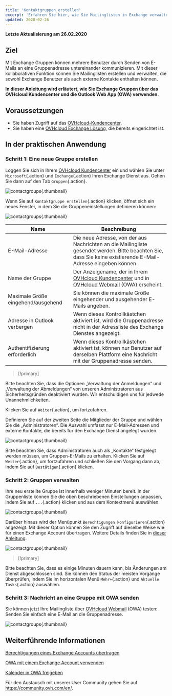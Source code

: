 ```yaml
---
title: 'Kontaktgruppen erstellen'
excerpt: 'Erfahren Sie hier, wie Sie Mailinglisten in Exchange verwalten'
updated: 2020-02-26
---
```


**Letzte Aktualisierung am 26.02.2020**


## Ziel

Mit Exchange Gruppen können mehrere Benutzer durch Senden von E-Mails an eine Gruppenadresse untereinander kommunizieren. Mit dieser kollaborativen Funktion können Sie Mailinglisten erstellen und verwalten, die sowohl Exchange Benutzer als auch externe Kontakte enthalten können.

**In dieser Anleitung wird erläutert, wie Sie Exchange Gruppen über das OVHcloud Kundencenter und die Outlook Web App (OWA) verwenden.**


## Voraussetzungen

- Sie haben Zugriff auf das [OVHcloud-Kundencenter](https://www.ovh.com/auth/?action=gotomanager&from=https://www.ovh.de/&ovhSubsidiary=de).
- Sie haben eine [OVHcloud Exchange Lösung](https://www.ovhcloud.com/de/emails/hosted-exchange/), die bereits eingerichtet ist.


## In der praktischen Anwendung

### Schritt 1: Eine neue Gruppe erstellen

Loggen Sie sich in Ihrem [OVHcloud Kundencenter](https://www.ovh.com/auth/?action=gotomanager&from=https://www.ovh.de/&ovhSubsidiary=de) ein und wählen Sie unter `Microsoft`{.action} und `Exchange`{.action} Ihren Exchange Dienst aus. Gehen Sie dann auf den Tab `Gruppen`{.action}.

![contactgroups](images/exchange-groups-step1.png){.thumbnail}

Wenn Sie auf `Kontaktgruppe erstellen`{.action} klicken, öffnet sich ein neues Fenster, in dem Sie die Gruppeneinstellungen definieren können:

![contactgroups](images/exchange-groups-step2.png){.thumbnail}

|Name|Beschreibung|
|---|---|
|E-Mail-Adresse|Die neue Adresse, von der aus Nachrichten an die Mailingliste gesendet werden. Bitte beachten Sie, dass Sie keine existierende E-Mail-Adresse eingeben können.|
|Name der Gruppe|Der Anzeigename, der in Ihrem [OVHcloud Kundencenter](https://www.ovh.com/auth/?action=gotomanager&from=https://www.ovh.de/&ovhSubsidiary=de) und in [OVHcloud Webmail](https://www.ovh.de/mail) (OWA) erscheint.|
|Maximale Größe eingehend/ausgehend|Sie können die maximale Größe eingehender und ausgehender E-Mails angeben.|
|Adresse in Outlook verbergen|Wenn dieses Kontrollkästchen aktiviert ist, wird die Gruppenadresse nicht in der Adressliste des Exchange Dienstes angezeigt.|
|Authentifizierung erforderlich|Wenn dieses Kontrollkästchen aktiviert ist, können nur Benutzer auf derselben Plattform eine Nachricht mit der Gruppenadresse senden.|

> [!primary]
>
Bitte beachten Sie, dass die Optionen „Verwaltung der Anmeldungen“ und „Verwaltung der Abmeldungen“ von unseren Administratoren aus Sicherheitsgründen deaktiviert wurden. Wir entschuldigen uns für jedwede Unannehmlichkeiten.
>

Klicken Sie auf `Weiter`{.action}, um fortzufahren.

Definieren Sie auf der zweiten Seite die Mitglieder der Gruppe und wählen Sie die „Administratoren“. Die Auswahl umfasst nur E-Mail-Adressen und externe Kontakte, die bereits für den Exchange Dienst angelegt wurden.

![contactgroups](images/exchange-groups-step3.png){.thumbnail}

Bitte beachten Sie, dass Administratoren auch als „Kontakte“ festgelegt werden müssen, um Gruppen-E-Mails zu erhalten.
Klicken Sie auf `Weiter`{.action}, um fortzufahren und schließen Sie den Vorgang dann ab, indem Sie auf `Bestätigen`{.action} klicken.


### Schritt 2: Gruppen verwalten

Ihre neu erstellte Gruppe ist innerhalb weniger Minuten bereit. In der Gruppenliste können Sie die oben beschriebenen Einstellungen anpassen, indem Sie auf `...`{.action} klicken und aus dem Kontextmenü auswählen.

![contactgroups](images/exchange-groups-step4.png){.thumbnail}

Darüber hinaus wird der Menüpunkt `Berechtigungen konfigurieren`{.action} angezeigt. Mit dieser Option können Sie den Zugriff auf dieselbe Weise wie für einen Exchange Account übertragen. Weitere Details finden Sie in [dieser Anleitung](/pages/web/microsoft-collaborative-solutions/feature_delegation).

![contactgroups](images/exchange-groups-step5.png){.thumbnail}

> [!primary]
>
Bitte beachten Sie, dass es einige Minuten dauern kann, bis Änderungen am Dienst abgeschlossen sind. Sie können den Status der meisten Vorgänge überprüfen, indem Sie im horizontalen Menü `Mehr+`{.action} und `Aktuelle Tasks`{.action} auswählen.
>


### Schritt 3: Nachricht an eine Gruppe mit OWA senden

Sie können jetzt Ihre Mailingliste über [OVHcloud Webmail](https://www.ovh.de/mail) (OWA) testen: Senden Sie einfach eine E-Mail an die Gruppenadresse.

![contactgroups](images/exchange-groups-step6.png){.thumbnail}


## Weiterführende Informationen

[Berechtigungen eines Exchange Accounts übertragen](/pages/web/microsoft-collaborative-solutions/feature_delegation)

[OWA mit einem Exchange Account verwenden](/pages/web/microsoft-collaborative-solutions/owa_user_guide)

[Kalender in OWA freigeben](/pages/web/microsoft-collaborative-solutions/owa_calendar_sharing)

Für den Austausch mit unserer User Community gehen Sie auf <https://community.ovh.com/en/>.
